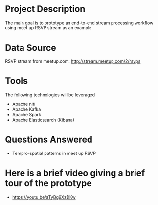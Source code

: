 # Project Description
The main goal is to prototype an end-to-end stream processing workflow using meet up RSVP stream as an example

# Data Source
RSVP stream from meetup.com: http://stream.meetup.com/2/rsvps

# Tools
The following technologies will be leveraged

- Apache nifi
- Apache Kafka
- Apache Spark
- Apache Elasticsearch (Kibana)

# Questions Answered

- Tempro-spatial patterns in meet up RSVP

# Here is a brief video giving a brief tour of the prototype
- https://youtu.be/aTyBg9XzDKw
